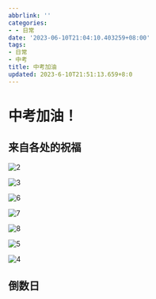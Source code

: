 ```yaml
---
abbrlink: ''
categories:
- - 日常
date: '2023-06-10T21:04:10.403259+08:00'
tags:
- 日常
- 中考
title: 中考加油
updated: 2023-6-10T21:51:13.659+8:0
---
```

# 中考加油！

## 来自各处的祝福

![2](https://cdn.staticaly.com/gh/histcat/static@master/rawimg/2.2mo1wbmmjjy0.jpg)

![3](https://cdn.staticaly.com/gh/histcat/static@master/rawimg/3.ph3z010l8m8.jpg)

![6](https://cdn.staticaly.com/gh/histcat/static@master/rawimg/6.1ehnu3zldo00.jpg)

![7](https://cdn.staticaly.com/gh/histcat/static@master/rawimg/7.7dz8wbdmztk0.jpg)

![8](https://cdn.staticaly.com/gh/histcat/static@master/rawimg/8.zxmx5id2as0.jpg)

![5](https://cdn.staticaly.com/gh/histcat/static@master/rawimg/5.1ln58k58dvb4.jpg)

![4](https://cdn.staticaly.com/gh/histcat/static@master/rawimg/4.byehzihdgdc.jpg)

## 倒数日

<h1 id="qqqq"></h1>
<script>window.onload=function starttime(){time('2023/6/13');ptimer = setTimeout(starttime,1000); // 添加计时}
function time(futimg){var nowtime = new Date().getTime(); // 现在时间转换为时间戳
var futruetime =  new Date(futimg).getTime(); // 未来时间转换为时间戳
var msec = futruetime-nowtime; // 毫秒 未来时间-现在时
var time = (msec/1000);  // 毫秒/1000
var day = parseInt(time/86400); // 天  24*60*60*1000
var hour = parseInt(time/3600)-24*day;    // 小时 60*60 总小时数-过去的小时数=现在的小时数
var minute = parseInt(time%3600/60); // 分 -(day*24) 以60秒为一整份 取余 剩下秒数 秒数/60 就是分钟数
var second = parseInt(time%60);  // 以60秒为一整份 取余 剩下秒数
document.getElementById('qqqq').innerHTML="<div>距中考还有："+day+"天"+hour+"小时"+minute+"分"+second+"秒"+"</br><span>加油！</span></div>"}</script>

